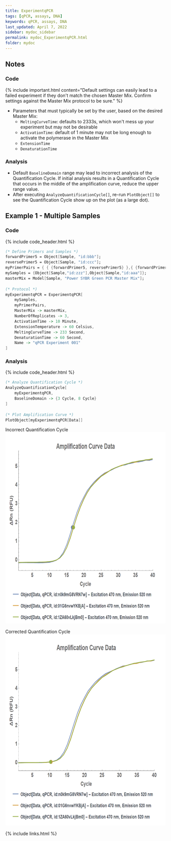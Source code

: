 ```yaml
---
title: ExperimentqPCR
tags: [qPCR, assays, DNA]
keywords: qPCR, assays, DNA
last_updated: April 7, 2022
sidebar: mydoc_sidebar
permalink: mydoc_ExperimentqPCR.html
folder: mydoc
---
```

## Notes
### Code
{% include important.html content="Default settings can easily lead to a failed experiment if they don't match the chosen Master Mix. Confirm settings against the Master Mix protocol to be sure." %}

- Parameters that must typically be set by the user, based on the desired Master Mix:
  - `MeltingCurveTime`: defaults to 2333s, which won't mess up your experiment but may not be desirable
  - `ActivationTime`: default of 1 minute may not be long enough to activate the polymerase in the Master Mix
  - `ExtensionTime`
  - `DenaturationTime`

### Analysis
- Default `BaselineDomain` range may lead to incorrect analysis of the Quantification Cycle. If initial analysis results in a Quantification Cycle that occurs in the middle of the amplification curve, reduce the upper range value.
- After executing `AnalyzeQuantificationCycle[]`, re-run `PlotObject[]` to see the Quantification Cycle show up on the plot (as a large dot).

## Example 1 - Multiple Samples
### Code
{% include code_header.html %}
```mathematica
(* Define Primers and Samples *)
forwardPrimer5 = Object[Sample, "id:bbb"];
reversePrimer5 = Object[Sample, "id:ccc"];
myPrimerPairs = { { {forwardPrimer5, reversePrimer5} },{ {forwardPrimer5, reversePrimer5} } };
mySamples = {Object[Sample,"id:zzz"],Object[Sample,"id:aaa"]};
masterMix = Model[Sample, "Power SYBR Green PCR Master Mix"];

(* Protocol *)
myExperimentqPCR = ExperimentqPCR[
	mySamples,
	myPrimerPairs,
	MasterMix -> masterMix,
	NumberOfReplicates -> 3,
	ActivationTime -> 10 Minute,
	ExtensionTemperature -> 60 Celsius,
	MeltingCurveTime -> 233 Second,
	DenaturationTime -> 60 Second,
	Name -> "qPCR Experiment 001"
]
```

### Analysis
{% include code_header.html %}
```mathematica
(* Analyze Quantification Cycle *)
AnalyzeQuantificationCycle[
    myExperimentqPCR,
    BaselineDomain -> {3 Cycle, 8 Cycle}
]

(* Plot Amplification Curve *)
PlotObject[myExperimentqPCR[Data]]
```

Incorrect Quantification Cycle
<img src="/images/ExperimentqPCR.ex001.plot001.png" alt="Analysis 1" height="600"/>


Corrected Quantification Cycle
<img src="/images/ExperimentqPCR.ex001.plot002.png" alt="Analysis 2" height="600"/>


{% include links.html %}

